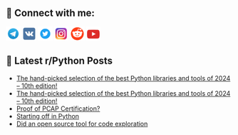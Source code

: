 ## 🔎 Connect with me:
[<img src="https://github.com/bullbesh/bullbesh/blob/main/images/Telegram.png" width="32" height="32" />](https://t.me/bullbesh)
[<img src="https://github.com/bullbesh/bullbesh/blob/main/images/VK.png" width="32" height="32" />](https://vk.com/bullbesh)
[<img src="https://github.com/bullbesh/bullbesh/blob/main/images/Twitter.png" width="32" height="32" />](https://twitter.com/bullbesh1)
[<img src="https://github.com/bullbesh/bullbesh/blob/main/images/Instagram.png" width="32" height="32" />](https://www.instagram.com/bullbesh)
[<img src="https://github.com/bullbesh/bullbesh/blob/main/images/Reddit.png" width="32" height="32" />](https://www.reddit.com/user/bullbesh)
[<img src="https://github.com/bullbesh/bullbesh/blob/main/images/YouTube.png" width="32" height="32" />](https://www.youtube.com/channel/UCtfjRs6uzgq5mfm8S06WTcg)

## 📕 Latest r/Python Posts
<!-- BLOG-POST-LIST:START -->
- [The hand-picked selection of the best Python libraries and tools of 2024 – 10th edition!](https://www.reddit.com/r/Python/comments/1hbs4t8/the_handpicked_selection_of_the_best_python/)
- [The hand-picked selection of the best Python libraries and tools of 2024 – 10th edition!](https://www.reddit.com/r/Python/comments/1hbs38g/the_handpicked_selection_of_the_best_python/)
- [Proof of PCAP Certification?](https://www.reddit.com/r/Python/comments/1hbq85s/proof_of_pcap_certification/)
- [Starting off in Python](https://www.reddit.com/r/Python/comments/1hbq122/starting_off_in_python/)
- [Did an open source tool for code exploration](https://www.reddit.com/r/Python/comments/1hbnasw/did_an_open_source_tool_for_code_exploration/)
<!-- BLOG-POST-LIST:END -->
